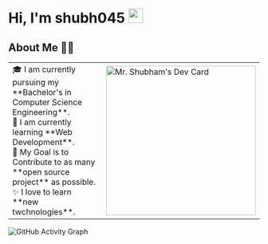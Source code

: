 # Hi, I'm shubh045 <img src="https://github.com/TheDudeThatCode/TheDudeThatCode/blob/master/Assets/Hi.gif" width="29px" />

## About Me 👨‍💻
<table>
<tr>
  <td valign="center">
    🎓 I am currently pursuing my **Bachelor's in Computer Science Engineering**. <br>
    🌱 I am currently learning **Web Development**. <br>
    🎯 My Goal is to Contribute to as many **open source project** as possible. <br>
    ✨ I love to learn **new twchnologies**.
<td >
    <img src="https://api.daily.dev/devcards/29970c05a54c451580d7a2ff2a0621f0.png?r=4c9" width="300" alt="Mr. Shubham's Dev Card"/>
  </td>

</tr>
</table>

![GitHub Activity Graph](https://activity-graph.herokuapp.com/graph?username=shubh045&theme=dracula&hide_border=true)


<!--
**shubh045/shubh045** is a ✨ _special_ ✨ repository because its `README.md` (this file) appears on your GitHub profile.

Here are some ideas to get you started:

- 🔭 I’m currently working on ...
- 🌱 I’m currently learning ...
- 👯 I’m looking to collaborate on ...
- 🤔 I’m looking for help with ...
- 💬 Ask me about ...
- 📫 How to reach me: ...
- 😄 Pronouns: ...
- ⚡ Fun fact: ...
-->
